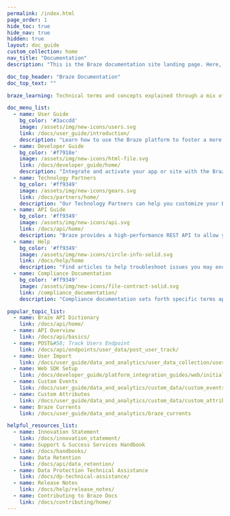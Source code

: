 ```yaml
---
permalink: /index.html
page_order: 1
hide_toc: true
hide_nav: true
hidden: true
layout: doc_guide
custom_collection: home
nav_title: "Documentation"
description: "This is the Braze documentation site landing page. Here, you can find links to the user guide, developer guide, API guide, technology partners documentation, and help articles. You can also find quick links to helpful links and popular articles."

doc_top_header: "Braze Documentation"
doc_top_text: ""

braze_learning: Technical terms and concepts explained through a mix of videos, lessons, and interactive exercises.

doc_menu_list:
  - name: User Guide
    bg_color: '#3accdd'
    image: /assets/img/new-icons/users.svg
    link: /docs/user_guide/introduction/
    description: "Learn how to use the Braze platform to foster a more impactful customer experience."
  - name: Developer Guide
    bg_color: '#f7918e'
    image: /assets/img/new-icons/html-file.svg
    link: /docs/developer_guide/home/
    description: "Integrate and activate your app or site with the Braze SDK."
  - name: Technology Partners
    bg_color: '#ff9349'
    image: /assets/img/new-icons/gears.svg
    link: /docs/partners/home/
    description: "Our Technology Partners can help you customize your Braze experience and customer relationships."
  - name: API Guide
    bg_color: '#ff9349'
    image: /assets/img/new-icons/api.svg
    link: /docs/api/home/
    description: "Braze provides a high-performance REST API to allow you to track users, send messages, export data, and more."
  - name: Help
    bg_color: '#ff9349'
    image: /assets/img/new-icons/circle-info-solid.svg
    link: /docs/help/home
    description: "Find articles to help troubleshoot issues you may encounter and learn more about best practices to communicate with your users."
  - name: Compliance Documentation
    bg_color: '#ff9349'
    image: /assets/img/new-icons/file-contract-solid.svg
    link: /compliance_documentation/
    description: "Compliance documentation sets forth specific terms applicable to your purchased product, channel, feature, functionality, or service."

popular_topic_list:
  - name: Braze API Dictionary
    link: /docs/api/home/
  - name: API Overview
    link: /docs/api/basics/
  - name: POST&#58; Track Users Endpoint
    link: /docs/api/endpoints/user_data/post_user_track/
  - name: User Import
    link: /docs/user_guide/data_and_analytics/user_data_collection/user_import/
  - name: Web SDK Setup
    link: /docs/developer_guide/platform_integration_guides/web/initial_sdk_setup/
  - name: Custom Events
    link: /docs/user_guide/data_and_analytics/custom_data/custom_events/
  - name: Custom Attributes
    link: /docs/user_guide/data_and_analytics/custom_data/custom_attributes/
  - name: Braze Currents
    link: /docs/user_guide/data_and_analytics/braze_currents

helpful_resources_list:
  - name: Innovation Statement
    link: /docs/innovation_statement/
  - name: Support & Success Services Handbook
    link: /docs/handbooks/
  - name: Data Retention
    link: /docs/api/data_retention/
  - name: Data Protection Technical Assistance
    link: /docs/dp-technical-assistance/
  - name: Release Notes
    link: /docs/help/release_notes/
  - name: Contributing to Braze Docs
    link: /docs/contributing/home/
---
```

